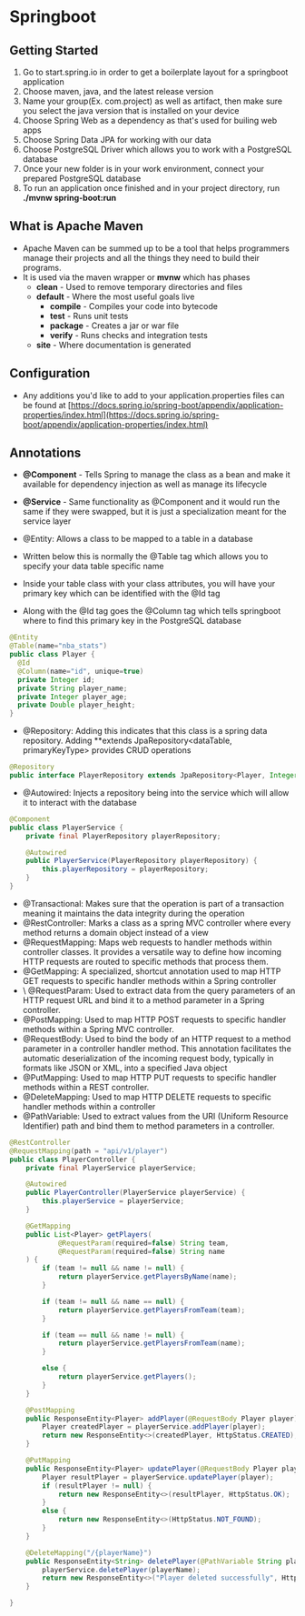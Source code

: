 # Springboot

## Getting Started

1. Go to start.spring.io in order to get a boilerplate layout for a springboot application
2. Choose maven, java, and the latest release version
3. Name your group(Ex. com.project) as well as artifact, then make sure you select the java version that is installed on your device
4. Choose Spring Web as a dependency as that's used for builing web apps
5. Choose Spring Data JPA for working with our data
6. Choose PostgreSQL Driver which allows you to work with a PostgreSQL database
7. Once your new folder is in your work environment, connect your prepared PostgreSQL database
8. To run an application once finished and in your project directory, run **./mvnw spring-boot:run**

## What is Apache Maven
- Apache Maven can be summed up to be a tool that helps programmers manage their projects and all the things they need to build their programs.
- It is used via the maven wrapper or **mvnw** which has phases
  - **clean** - Used to remove temporary directories and files
  - **default** - Where the most useful goals live
    - **compile** - Compiles your code into bytecode
    - **test** - Runs unit tests
    - **package** - Creates a jar or war file
    - **verify** - Runs checks and integration tests
  - **site** - Where documentation is generated

## Configuration
- Any additions you'd like to add to your application.properties files can be found at [https://docs.spring.io/spring-boot/appendix/application-properties/index.html](https://docs.spring.io/spring-boot/appendix/application-properties/index.html)


## Annotations

- **@Component** - Tells Spring to manage the class as a bean and make it available for dependency injection as well as manage its lifecycle
- **@Service** - Same functionality as @Component and it would run the same if they were swapped, but it is just a specialization meant for the service layer


- \@Entity: Allows a class to be mapped to a table in a database
- Written below this is normally the \@Table tag which allows you to specify your data table specific name
- Inside your table class with your class attributes, you will have your primary key which can be identified with the \@Id tag
- Along with the \@Id tag goes the \@Column tag which tells springboot where to find this primary key in the PostgreSQL database
```java
@Entity
@Table(name="nba_stats")
public class Player {
  @Id
  @Column(name="id", unique=true)
  private Integer id;
  private String player_name;
  private Integer player_age;
  private Double player_height;
}
```

- \@Repository: Adding this indicates that this class is a spring data repository. Adding **extends JpaRepository<dataTable, primaryKeyType> provides CRUD operations
```java
@Repository
public interface PlayerRepository extends JpaRepository<Player, Integer> {}
```

- \@Autowired: Injects a repository being into the service which will allow it to interact with the database
```java
@Component
public class PlayerService {
    private final PlayerRepository playerRepository;

    @Autowired
    public PlayerService(PlayerRepository playerRepository) {
        this.playerRepository = playerRepository;
    }
}
```

- \@Transactional: Makes sure that the operation is part of a transaction meaning it maintains the data integrity during the operation
- \@RestController: Marks a class as a spring MVC controller where every method returns a domain object instead of a view
- \@RequestMapping: Maps web requests to handler methods within controller classes. It provides a versatile way to define how incoming HTTP requests are routed to specific methods that process them.
- \@GetMapping: A specialized, shortcut annotation used to map HTTP GET requests to specific handler methods within a Spring controller
- \ @RequestParam: Used to extract data from the query parameters of an HTTP request URL and bind it to a method parameter in a Spring controller.
- \@PostMapping: Used to map HTTP POST requests to specific handler methods within a Spring MVC controller.
- \@RequestBody: Used to bind the body of an HTTP request to a method parameter in a controller handler method. This annotation facilitates the automatic deserialization of the incoming request body, typically in formats like JSON or XML, into a specified Java object
- \@PutMapping: Used to map HTTP PUT requests to specific handler methods within a REST controller.
- \@DeleteMapping: Used to map HTTP DELETE requests to specific handler methods within a controller
- \@PathVariable: Used to extract values from the URI (Uniform Resource Identifier) path and bind them to method parameters in a controller.

```java
@RestController
@RequestMapping(path = "api/v1/player")
public class PlayerController {
    private final PlayerService playerService;

    @Autowired
    public PlayerController(PlayerService playerService) {
        this.playerService = playerService;
    }

    @GetMapping
    public List<Player> getPlayers(
            @RequestParam(required=false) String team,
            @RequestParam(required=false) String name
    ) {
        if (team != null && name != null) {
            return playerService.getPlayersByName(name);
        }

        if (team != null && name == null) {
            return playerService.getPlayersFromTeam(team);
        }

        if (team == null && name != null) {
            return playerService.getPlayersFromTeam(name);
        }

        else {
            return playerService.getPlayers();
        }
    }

    @PostMapping
    public ResponseEntity<Player> addPlayer(@RequestBody Player player) {
        Player createdPlayer = playerService.addPlayer(player);
        return new ResponseEntity<>(createdPlayer, HttpStatus.CREATED);
    }

    @PutMapping
    public ResponseEntity<Player> updatePlayer(@RequestBody Player player) {
        Player resultPlayer = playerService.updatePlayer(player);
        if (resultPlayer != null) {
            return new ResponseEntity<>(resultPlayer, HttpStatus.OK);
        }
        else {
            return new ResponseEntity<>(HttpStatus.NOT_FOUND);
        }
    }

    @DeleteMapping("/{playerName}")
    public ResponseEntity<String> deletePlayer(@PathVariable String playerName) {
        playerService.deletePlayer(playerName);
        return new ResponseEntity<>("Player deleted successfully", HttpStatus.OK);
    }

}
```


